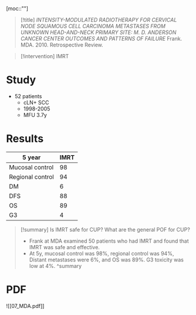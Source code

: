 [moc::""]
>[!title]
> _INTENSITY-MODULATED RADIOTHERAPY FOR CERVICAL NODE SQUAMOUS CELL CARCINOMA METASTASES FROM UNKNOWN HEAD-AND-NECK PRIMARY SITE: M. D. ANDERSON CANCER CENTER OUTCOMES AND PATTERNS OF FAILURE_
> Frank. MDA. 2010. Retrospective Review.

>[!intervention]
> IMRT

# Study
- 52 patients
	- cLN+ SCC
	- 1998-2005
	- MFU 3.7y

# Results

|5 year|IMRT|
|---|---|
|Mucosal control|98|
|Regional control|94|
|DM|6|
|DFS|88|
|OS|89|
|G3|4|

>[!summary]
> Is IMRT safe for CUP? What are the general POF for CUP?
> - Frank at MDA examined 50 patients who had IMRT and found that IMRT was safe and effective.
> - At 5y, mucosal control was 98%, regional control was 94%, Distant metastases were 6%, and OS was 89%. G3 toxicity was low at 4%.
>^summary

# PDF
![[07_MDA.pdf]]